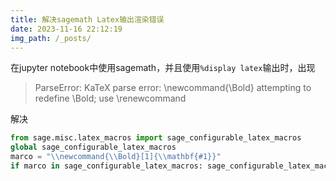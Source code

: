```yaml
---
title: 解决sagemath Latex输出渲染错误
date: 2023-11-16 22:12:19
img_path: /_posts/
---
```


在jupyter notebook中使用sagemath，并且使用`%display latex`输出时，出现
> ParseError: KaTeX parse error: \newcommand{\Bold} attempting to redefine \Bold; use \renewcommand

解决

```python
from sage.misc.latex_macros import sage_configurable_latex_macros
global sage_configurable_latex_macros
marco = "\\newcommand{\\Bold}[1]{\\mathbf{#1}}"
if marco in sage_configurable_latex_macros: sage_configurable_latex_macros.remove(marco)
```
